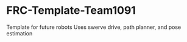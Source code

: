 # FRC-Template-Team1091
Template for future robots
Uses swerve drive, path planner, and pose estimation
